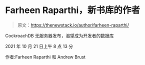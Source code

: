 # Farheen Raparthi，新书库的作者

> 原文：<https://thenewstack.io/author/farheen-raparthi/>

CockroachDB 无服务器发布，渴望成为开发者的数据库

2021 年 10 月 21 日上午 8 点 13 分

作者:Farheen Raparthi 和 Andrew Brust